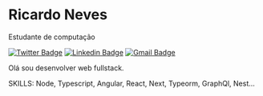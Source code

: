 # Ricardo Neves

Estudante de computação

[![Twitter Badge](https://img.shields.io/badge/-@ricardo-0693ba?style=flat-square&labelColor=0693ba&logo=twitter&logoColor=white&link=https://twitter.com/ricardo80985948)](https://twitter.com/ricardo80985948) 
[![Linkedin Badge](https://img.shields.io/badge/-Ricardo%20Neves-0693ba?style=flat-square&logo=Linkedin&logoColor=white&link=https://www.linkedin.com/in/ricardo-ferreira-0282731b8/)](https://www.linkedin.com/in/ricardo-ferreira-0282731b8/) 
[![Gmail Badge](https://img.shields.io/badge/-ricardo.prof.dev@gmail.com-f71124?style=flat-square&logo=Gmail&logoColor=white&link=mailto:ricardo.prof.dev@gmail.com)](mailto:ricardo.prof.dev@gmail.com)

Olá sou desenvolver web fullstack.

SKILLS: Node, Typescript, Angular, React, Next, Typeorm, GraphQl, Nest...
